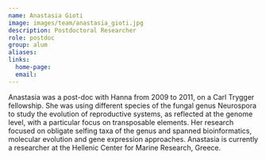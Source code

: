```yaml
---
name: Anastasia Gioti
image: images/team/anastasia_gioti.jpg
description: Postdoctoral Researcher
role: postdoc
group: alum
aliases:
links:
  home-page:
  email: 
---
```


Anastasia was a post-doc with Hanna from 2009 to 2011, on a Carl Trygger fellowship. She was using different species of the fungal genus Neurospora to study the evolution of reproductive systems, as reflected at the genome level, with a particular focus on transposable elements. Her research focused on obligate selfing taxa of the genus and spanned bioinformatics, molecular evolution and gene expression approaches. Anastasia is currently a researcher at the Hellenic Center for Marine Research, Greece.